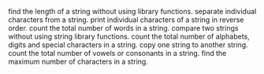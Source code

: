 find the length of a string without using library functions.
separate individual characters from a string. 
print individual characters of a string in reverse order.
count the total number of words in a string. 
 compare two strings without using string library functions. 
 count the total number of alphabets, digits and special characters in a string.
copy one string to another string.
count the total number of vowels or consonants in a string. 
find the maximum number of characters in a string.

